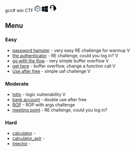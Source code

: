 gcc# win CTF <img src="https://github.com/MajoRoth/CTF/blob/main/static/c.svg" width="20"> <img src="https://github.com/MajoRoth/CTF/blob/main/static/windows.svg" width="20"> <img src="https://github.com/MajoRoth/CTF/blob/main/static/ida.png" width="25">


## Menu
### Easy
* [password hamster](https://github.com/MajoRoth/CTF/tree/main/password_hamster) - very easy RE challenge for warmup V
* [the authenticator](https://github.com/MajoRoth/CTF/tree/main/the_authenticator) - RE challenge, could you log in? V
* [go with the flow](https://github.com/MajoRoth/CTF/tree/main/go_with_the_flow) - very simple buffer overflow V
* [get here](https://github.com/MajoRoth/CTF/tree/main/get_here) - buffer overflow, change a function call V
* [Use after free](https://github.com/MajoRoth/CTF/tree/main/easy_uaf) - simple uaf challenge V

### Moderate
* [lotto](https://github.com/MajoRoth/CTF/tree/main/lotto) - logic vulnerability V
* [bank account](https://github.com/MajoRoth/CTF/tree/main/bank_account) - double use after free
* [ROP](https://github.com/MajoRoth/CTF/tree/main/ROP) - ROP with args challenge
* [meeting point](https://github.com/MajoRoth/CTF/tree/main/meeting_point) - RE challenge, could you log in?


### Hard
* [calculator](https://github.com/MajoRoth/CTF/tree/main/calculator) -
* [calculator_aslr](https://github.com/MajoRoth/CTF/tree/main/calculator_aslr) -
* [injector](https://github.com/MajoRoth/CTF/tree/main/injector) -




